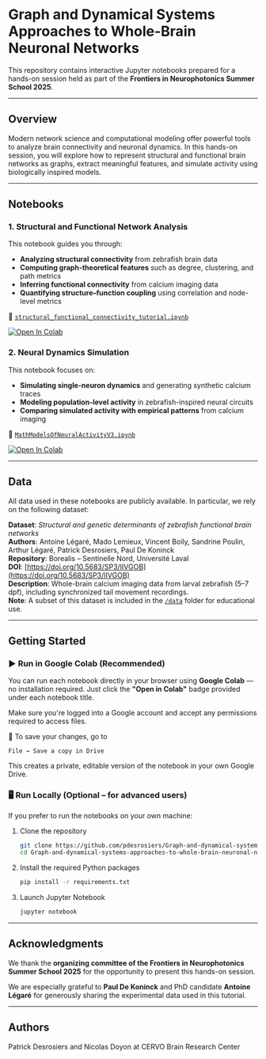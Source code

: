 # Graph and Dynamical Systems Approaches to Whole-Brain Neuronal Networks

This repository contains interactive Jupyter notebooks prepared for a hands-on session held as part of the **Frontiers in Neurophotonics Summer School 2025**.

---
## Overview

Modern network science and computational modeling offer powerful tools to analyze brain connectivity and neuronal dynamics. In this hands-on session, you will explore how to represent structural and functional brain networks as graphs, extract meaningful features, and simulate activity using biologically inspired models.

---
## Notebooks

### 1. Structural and Functional Network Analysis

This notebook guides you through:

- **Analyzing structural connectivity** from zebrafish brain data  
- **Computing graph-theoretical features** such as degree, clustering, and path metrics  
- **Inferring functional connectivity** from calcium imaging data  
- **Quantifying structure–function coupling** using correlation and node-level metrics

📁 [`structural_functional_connectivity_tutorial.ipynb`](https://github.com/pdesrosiers/brain-connectivity-and-dynamics/blob/main/notebooks/structural_functional_connectivity_tutorial.ipynb)
  
<a target="_blank" href="https://colab.research.google.com/github/pdesrosiers/brain-connectivity-and-dynamics/blob/main/notebooks/structural_functional_connectivity_tutorial.ipynb"> <img src="https://colab.research.google.com/assets/colab-badge.svg" alt="Open In Colab"/>
</a>


### 2. Neural Dynamics Simulation

This notebook focuses on:

- **Simulating single-neuron dynamics** and generating synthetic calcium traces  
- **Modeling population-level activity** in zebrafish-inspired neural circuits  
- **Comparing simulated activity with empirical patterns** from calcium imaging

📁  [`MathModelsOfNeuralActivityV3.ipynb`](https://github.com/pdesrosiers/brain-connectivity-and-dynamics/blob/main/notebooks/MathModelsOfNeuralActivityV3.ipynb)
 
<a target="_blank" href="https://colab.research.google.com/github/pdesrosiers/brain-connectivity-and-dynamics/blob/main/notebooks/MathModelsOfNeuralActivityV3.ipynb">  <img src="https://colab.research.google.com/assets/colab-badge.svg" alt="Open In Colab"/>
</a>


---
## Data


All data used in these notebooks are publicly available. In particular, we rely on the following dataset:

**Dataset**: *Structural and genetic determinants of zebrafish functional brain networks*  
**Authors**: Antoine Légaré, Mado Lemieux, Vincent Boily, Sandrine Poulin, Arthur Légaré, Patrick Desrosiers, Paul De Koninck  
**Repository**: Borealis – Sentinelle Nord, Université Laval  
**DOI**: [https://doi.org/10.5683/SP3/IIVGOB](https://doi.org/10.5683/SP3/IIVGOB)  
**Description**: Whole-brain calcium imaging data from larval zebrafish (5–7 dpf), including synchronized tail movement recordings.  
**Note**: A subset of this dataset is included in the [`/data`](./data/) folder for educational use.


---

## Getting Started

### ▶️ Run in Google Colab (Recommended)

You can run each notebook directly in your browser using **Google Colab** — no installation required. Just click the **"Open in Colab"** badge provided under each notebook title.

Make sure you're logged into a Google account and accept any permissions required to access files.

💾 To save your changes, go to

```File → Save a copy in Drive```

This creates a private, editable version of the notebook in your own Google Drive.

### 🖥️ Run Locally (Optional – for advanced users)

If you prefer to run the notebooks on your own machine:

1. Clone the repository 

	```bash
   git clone https://github.com/pdesrosiers/Graph-and-dynamical-systems-approaches-to-whole-brain-neuronal-networks.git
   cd Graph-and-dynamical-systems-approaches-to-whole-brain-neuronal-networks
   ```
	
2.	Install the required Python packages

	```bash
	pip install -r requirements.txt
	```
	
3. Launch Jupyter Notebook

	```bash 
	jupyter notebook
	```

---
## Acknowledgments
We thank the **organizing committee of the Frontiers in Neurophotonics Summer School 2025** for the opportunity to present this hands-on session.

We are especially grateful to **Paul De Koninck** and PhD candidate **Antoine Légaré** for generously sharing the experimental data used in this tutorial.

---

## Authors

Patrick Desrosiers and Nicolas Doyon at CERVO Brain Research Center
